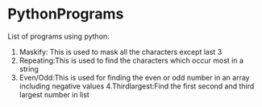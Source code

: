 # PythonPrograms
List of programs using python:
1. Maskify: This is used to mask all the characters except last 3
2. Repeating:This is used to find the characters which occur most in a string
3. Even/Odd:This is used for finding the even or odd number in an array including negative values
4.Thirdlargest:Find the first second and third largest number in list
